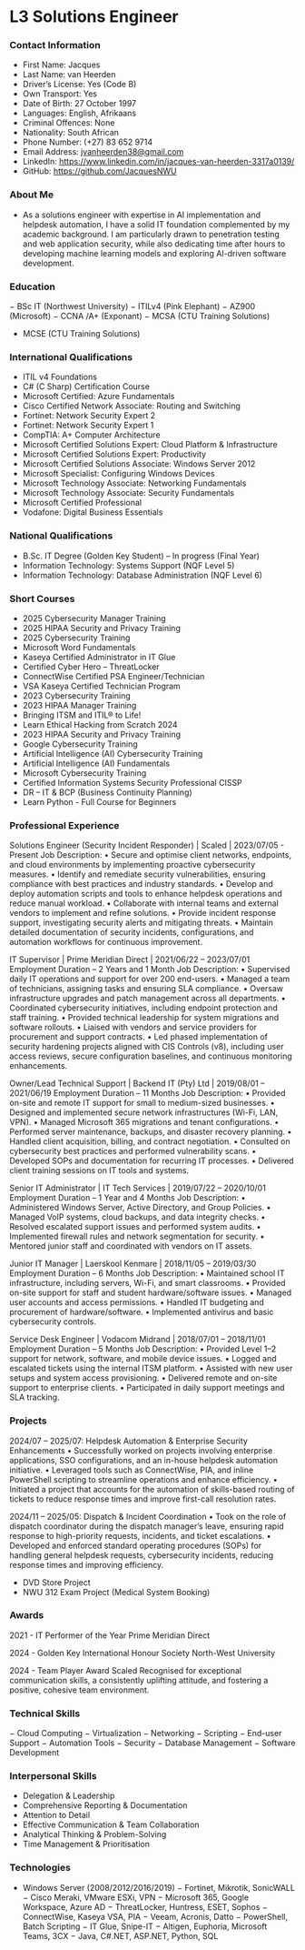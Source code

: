 # L3 Solutions Engineer

### Contact Information
- First Name: Jacques
- Last Name: van Heerden
- Driver’s License: Yes (Code B)
- Own Transport: Yes
- Date of Birth: 27 October 1997
- Languages: English, Afrikaans
- Criminal Offences: None
- Nationality: South African
- Phone Number: (+27) 83 652 9714
- Email Address: jvanheerden38@gmail.com
- LinkedIn: https://www.linkedin.com/in/jacques-van-heerden-3317a0139/
- GitHub: https://github.com/JacquesNWU

### About Me
- As a solutions engineer with expertise in AI implementation and helpdesk automation, I have a solid IT foundation complemented by my academic background. I am particularly drawn to penetration testing and web application security, while also dedicating time after hours to developing machine learning models and exploring AI-driven software development.

### Education
− BSc IT (Northwest University)
− ITILv4 (Pink Elephant)
− AZ900 (Microsoft)
− CCNA /A+ (Exponant)
− MCSA (CTU Training Solutions)
- MCSE (CTU Training Solutions)

### International Qualifications
- ITIL v4 Foundations
- C# (C Sharp) Certification Course
- Microsoft Certified: Azure Fundamentals
- Cisco Certified Network Associate: Routing and Switching
- Fortinet: Network Security Expert 2
- Fortinet: Network Security Expert 1
- CompTIA: A+ Computer Architecture
- Microsoft Certified Solutions Expert: Cloud Platform & Infrastructure
- Microsoft Certified Solutions Expert: Productivity
- Microsoft Certified Solutions Associate: Windows Server 2012
- Microsoft Specialist: Configuring Windows Devices
- Microsoft Technology Associate: Networking Fundamentals
- Microsoft Technology Associate: Security Fundamentals
- Microsoft Certified Professional
- Vodafone: Digital Business Essentials

### National Qualifications
- B.Sc. IT Degree (Golden Key Student) – In progress (Final Year)
- Information Technology: Systems Support (NQF Level 5)
- Information Technology: Database Administration (NQF Level 6)

### Short Courses
- 2025 Cybersecurity Manager Training
- 2025 HIPAA Security and Privacy Training
- 2025 Cybersecurity Training
- Microsoft Word Fundamentals
- Kaseya Certified Administrator in IT Glue
- Certified Cyber Hero – ThreatLocker
- ConnectWise Certified PSA Engineer/Technician
- VSA Kaseya Certified Technician Program
- 2023 Cybersecurity Training
- 2023 HIPAA Manager Training
- Bringing ITSM and ITIL® to Life!
- Learn Ethical Hacking from Scratch 2024
- 2023 HIPAA Security and Privacy Training
- Google Cybersecurity Training
- Artificial Intelligence (AI) Cybersecurity Training
- Artificial Intelligence (AI) Fundamentals
- Microsoft Cybersecurity Training
- Certified Information Systems Security Professional CISSP
- DR – IT & BCP (Business Continuity Planning)
- Learn Python - Full Course for Beginners

### Professional Experience
Solutions Engineer (Security Incident Responder) | Scaled | 2023/07/05 - Present
Job Description:
• Secure and optimise client networks, endpoints, and cloud environments by implementing proactive cybersecurity measures.
• Identify and remediate security vulnerabilities, ensuring compliance with best practices and industry standards.
• Develop and deploy automation scripts and tools to enhance helpdesk operations and reduce manual workload.
• Collaborate with internal teams and external vendors to implement and refine solutions.
• Provide incident response support, investigating security alerts and mitigating threats.
• Maintain detailed documentation of security incidents, configurations, and automation workflows for continuous improvement.

IT Supervisor | Prime Meridian Direct | 2021/06/22 – 2023/07/01
Employment Duration – 2 Years and 1 Month
Job Description:
• Supervised daily IT operations and support for over 200 end-users.
• Managed a team of technicians, assigning tasks and ensuring SLA compliance.
• Oversaw infrastructure upgrades and patch management across all departments.
• Coordinated cybersecurity initiatives, including endpoint protection and staff training.
• Provided technical leadership for system migrations and software rollouts.
• Liaised with vendors and service providers for procurement and support contracts.
• Led phased implementation of security hardening projects aligned with CIS Controls (v8), including user access reviews, secure configuration baselines, and continuous monitoring enhancements.

Owner/Lead Technical Support | Backend IT (Pty) Ltd | 2019/08/01 – 2021/06/19
Employment Duration – 11 Months
Job Description:
• Provided on-site and remote IT support for small to medium-sized businesses.
• Designed and implemented secure network infrastructures (Wi-Fi, LAN, VPN).
• Managed Microsoft 365 migrations and tenant configurations.
• Performed server maintenance, backups, and disaster recovery planning.
• Handled client acquisition, billing, and contract negotiation.
• Consulted on cybersecurity best practices and performed vulnerability scans.
• Developed SOPs and documentation for recurring IT processes.
• Delivered client training sessions on IT tools and systems.

Senior IT Administrator | IT Tech Services | 2019/07/22 – 2020/10/01
Employment Duration – 1 Year and 4 Months
Job Description:
• Administered Windows Server, Active Directory, and Group Policies.
• Managed VoIP systems, cloud backups, and data integrity checks.
• Resolved escalated support issues and performed system audits.
• Implemented firewall rules and network segmentation for security.
• Mentored junior staff and coordinated with vendors on IT assets.

Junior IT Manager | Laerskool Kenmare | 2018/11/05 – 2019/03/30
Employment Duration – 6 Months
Job Description:
• Maintained school IT infrastructure, including servers, Wi-Fi, and smart classrooms.
• Provided on-site support for staff and student hardware/software issues.
• Managed user accounts and access permissions.
• Handled IT budgeting and procurement of hardware/software.
• Implemented antivirus and basic cybersecurity controls.

Service Desk Engineer | Vodacom Midrand | 2018/07/01 – 2018/11/01
Employment Duration – 5 Months
Job Description:
• Provided Level 1–2 support for network, software, and mobile device issues.
• Logged and escalated tickets using the internal ITSM platform.
• Assisted with new user setups and system access provisioning.
• Delivered remote and on-site support to enterprise clients.
• Participated in daily support meetings and SLA tracking.

### Projects
2024/07 – 2025/07: Helpdesk Automation & Enterprise Security Enhancements
• Successfully worked on projects involving enterprise applications, SSO configurations, and an in-house helpdesk automation initiative.
• Leveraged tools such as ConnectWise, PIA, and inline PowerShell scripting to streamline operations and enhance efficiency.
• Initiated a project that accounts for the automation of skills-based routing of tickets to reduce response times and improve first-call resolution rates.
 
2024/11 – 2025/05: Dispatch & Incident Coordination
• Took on the role of dispatch coordinator during the dispatch manager’s leave, ensuring rapid response to high-priority requests, incidents, and ticket escalations.
• Developed and enforced standard operating procedures (SOPs) for handling general helpdesk requests, cybersecurity incidents, reducing response times and improving efficiency.

- DVD Store Project
- NWU 312 Exam Project (Medical System Booking)

### Awards
2021 - IT Performer of the Year
Prime Meridian Direct

2024 - Golden Key International Honour Society
North-West University

2024 - Team Player Award
Scaled Recognised for exceptional communication skills, a consistently uplifting attitude, and fostering a positive, cohesive team environment.

### Technical Skills
− Cloud Computing
− Virtualization
− Networking
− Scripting
− End-user Support
− Automation Tools
− Security
− Database Management
− Software Development

### Interpersonal Skills
- Delegation & Leadership
- Comprehensive Reporting & Documentation
- Attention to Detail
- Effective Communication & Team Collaboration
- Analytical Thinking & Problem-Solving
- Time Management & Prioritisation

### Technologies
- Windows Server (2008/2012/2016/2019)
− Fortinet, Mikrotik, SonicWALL
− Cisco Meraki, VMware ESXi, VPN
− Microsoft 365, Google Workspace, Azure AD
− ThreatLocker, Huntress, ESET, Sophos
− ConnectWise, Kaseya VSA, PIA
− Veeam, Acronis, Datto
− PowerShell, Batch Scripting
− IT Glue, Snipe-IT
− Altigen, Euphoria, Microsoft Teams, 3CX
− Java, C#.NET, ASP.NET, Python, SQL


